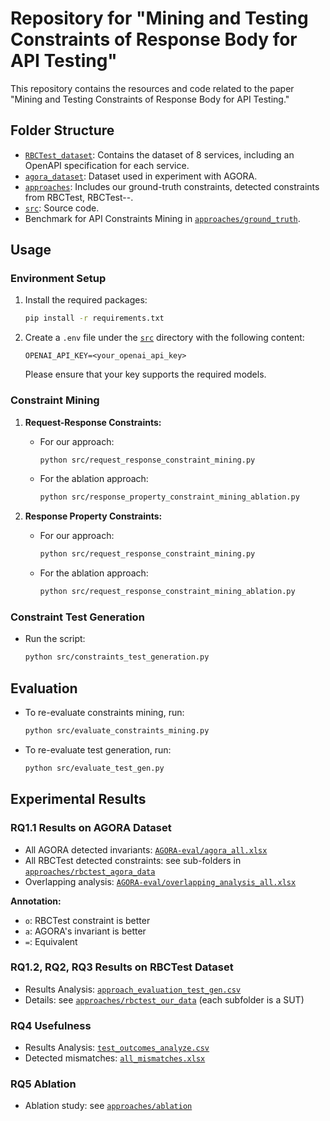 # Repository for "Mining and Testing Constraints of Response Body for API Testing"

This repository contains the resources and code related to the paper "Mining and Testing Constraints of Response Body for API Testing."

## Folder Structure

- [`RBCTest_dataset`](RBCTest_dataset): Contains the dataset of 8 services, including an OpenAPI specification for each service.
- [`agora_dataset`](AGORA_dataset): Dataset used in experiment with AGORA.
- [`approaches`](approaches): Includes our ground-truth constraints, detected constraints from RBCTest, RBCTest--.
- [`src`](src): Source code.
- Benchmark for API Constraints Mining in [`approaches/ground_truth`](approaches/ground_truth).

## Usage

### Environment Setup

1. Install the required packages:
   ```bash
   pip install -r requirements.txt
   ```

2. Create a `.env` file under the [`src`](src) directory with the following content:
   ```
   OPENAI_API_KEY=<your_openai_api_key>
   ```
   Please ensure that your key supports the required models.

### Constraint Mining

1. **Request-Response Constraints:**
   - For our approach:
     ```bash
     python src/request_response_constraint_mining.py
     ```
   - For the ablation approach:
     ```bash
     python src/response_property_constraint_mining_ablation.py
     ```

2. **Response Property Constraints:**
   - For our approach:
     ```bash
     python src/request_response_constraint_mining.py
     ```
   - For the ablation approach:
     ```bash
     python src/request_response_constraint_mining_ablation.py
     ```

### Constraint Test Generation

- Run the script:
  ```bash
  python src/constraints_test_generation.py
  ```

## Evaluation

- To re-evaluate constraints mining, run:
  ```bash
  python src/evaluate_constraints_mining.py
  ```

- To re-evaluate test generation, run:
  ```bash
  python src/evaluate_test_gen.py
  ```

## Experimental Results

### RQ1.1 Results on AGORA Dataset
- All AGORA detected invariants: [`AGORA-eval/agora_all.xlsx`](AGORA-eval/agora_all.xlsx)
- All RBCTest detected constraints: see sub-folders in [`approaches/rbctest_agora_data`](approaches/rbctest_agora_data)
- Overlapping analysis: [`AGORA-eval/overlapping_analysis_all.xlsx`](AGORA-eval/overlapping_analysis_all.xlsx)

**Annotation:**
- `o`: RBCTest constraint is better
- `a`: AGORA's invariant is better
- `=`: Equivalent

### RQ1.2, RQ2, RQ3 Results on RBCTest Dataset
- Results Analysis: [`approach_evaluation_test_gen.csv`](approaches/rbctest_agora_data/approach_evaluation_test_gen.csv)
- Details: see [`approaches/rbctest_our_data`](approaches/rbctest_our_data) (each subfolder is a SUT)

### RQ4 Usefulness
- Results Analysis: [`test_outcomes_analyze.csv`](approaches/rbctest_our_data/test_outcomes_analyze.csv)
- Detected mismatches: [`all_mismatches.xlsx`](approaches/rbctest_our_data/all_mismatches.xlsx) 

### RQ5 Ablation
- Ablation study: see [`approaches/ablation`](approaches/ablation)

